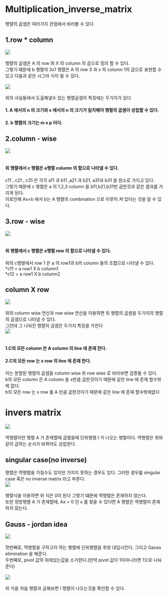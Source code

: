 # Multiplication_inverse_matrix
행렬의 곱셈은 여러가지 관점에서 바라볼 수 있다.<br>
## 1.row * column
<img src="https://user-images.githubusercontent.com/53939100/75216756-665aca80-57d8-11ea-9bdd-6b8c60e361b9.png"></img><br><br>
행렬의 곱셈은 A 의 row 와 X 의 column 의 곱으로 정의 할 수 있다.<br>
그렇기 떄문에 b 행렬의 3x1 행렬은 A 의 row 3 과 x 의 column 1의 곱으로 표현할 수 있고 다음과 같은 시그마 식이 될 수 있다.<br><br>
<img src="https://user-images.githubusercontent.com/53939100/75217189-9fe00580-57d9-11ea-8e2a-9e62de51b684.png"></img><br><br>
위의 사실들에서 도출해낼수 있는 행렬곱셈의 특징에는 두가지가 있다
#### 1. A 에서의 n 의 크기와 x 에서의 n 의 크기가 일치해야 행렬의 곱셈이 성립할 수 있다.
#### 2. b 행렬의 크기는 m x p 이다.

## 2.column - wise
<img src="https://user-images.githubusercontent.com/53939100/75218021-3d3c3900-57dc-11ea-936b-5fc532542a21.png"></img><br><br>
#### 위 행렬에서 c 행렬은 a행렬 column 의 합으로 나타낼 수 있다.<br>
c11 , c21 , c31 은 각각 a11 과 b11 ,a21 과 b21, a31과 b31 을 원소로 가지고 있다.<br>
그렇기 때문에 c 행렬은 a 의 1,2,3 column 을 b11,b21,b31번 곱한것과 같은 결과를 가지게 된다.<br>
이로인해 Ax=b 에서 b는 A 행렬의 combination 으로 이루어 져 있다는 것을 알 수 있다.

## 3.row - wise
<img src="https://user-images.githubusercontent.com/53939100/75218870-a624b080-57de-11ea-8cf1-2bd1a1ba7c74.png"></img><br><br>
#### 위 행렬에서 c 행렬은 a행렬 row 의 합으로 나타낼 수 있다.<br>
위의 c행렬에서 row 1 은 a 의 row1과 b의 column 들의 조합으로 나타낼 수 있다.<br>
*c11 = a row1 X b column1<br>
*c12 = a row1 X b column2<br>

## column X row
<img src="https://user-images.githubusercontent.com/53939100/75221055-30bbde80-57e4-11ea-8c5d-af3d7f08f496.png"></img><br><br>
위의 column wise 연산과 row wise 연산을 이용하면 위 행렬의 곱셈을 두가지의 행렬의 곱셈으로 나타낼 수 있다.<br>
그런데 그 나눠진 행렬의 곱셈은 두가지 특징을 가진다<br>
<img src='https://user-images.githubusercontent.com/53939100/75221474-454ca680-57e5-11ea-83da-4c1cd4fd5a77.png'></img><br><br>
#### 1.C의 모든 column 은 A column 의 line 에 존재 한다.
#### 2.C의 모든 row 는 x row 의 line 에 존재 한다.
이는 분할된 행렬의 곱셈을 column wise 와 row wise 로 바라보면 검증될 수 있다.<br>
b의 모든 column 은 A column 을 x만큼 곱한것이기 때문에 같은 line 에 존재 할수밖에 없다.<br>
b의 모든 row 는 x row 를 A 만큼 곱한것이기 때문에 같은 line 에 존재 할수밖에없다<br>

# invers matrix
<img src="https://user-images.githubusercontent.com/53939100/75316591-20ba0280-58a9-11ea-9e0e-aa1dd56549f9.png"></img><br><br>
역행렬이란 행렬 A 가 존재할때 곱했을때 단위행렬 I 가 나오는 행렬이다. 역행렬은 위와같이 곱하는 순서가 바뀌어도 성립한다.<br>

## singular case(no inverse)
행렬은 역행렬을 가질수도 있지만 가지지 못하는 경우도 있다. 그러한 경우를 singular case 혹은 no inverse matrix 라고 부른다.<br>
<img src="https://user-images.githubusercontent.com/53939100/75316862-d422f700-58a9-11ea-9b17-6b2dc3d07ae7.png"></img><br><br>
행렬식을 이용하면 위 식은 0이 된다 그렇기 떄문에 역행렬은 존재하지 않는다.<br>
또한 정방행렬 A 가 존재할때, Ax = 0 인 x 를 찾을 수 있다면 A 행렬은 역행렬이 존재하지 않는다.<br>

## Gauss - jordan idea
<img src="https://user-images.githubusercontent.com/53939100/75318658-409ff500-58ae-11ea-93fa-927524be2cfd.png"></img><br><br>
첫번째로, 역행렬을 구하고자 하는 행렬에 단위행렬을 후방 대입시킨다. 그리고 Gauss elimination 을 해준다.<br>
두번째로, pivot 값의 위에있는값을 소거한다.(만약 pivot 값이 1이아니라면 1으로 나눠준다)<br><br>
<img src="https://user-images.githubusercontent.com/53939100/75319140-6974ba00-58af-11ea-96a1-602cef2701de.png"></img><br><br> 위 식을 처음 행렬과 곱해보면 I 행렬이 나오는것을 확인할 수 있다.<br>







